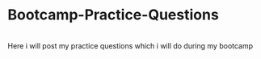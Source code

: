 # Bootcamp-Practice-Questions
<br>
Here i will post my  practice questions which i will do during my bootcamp 
